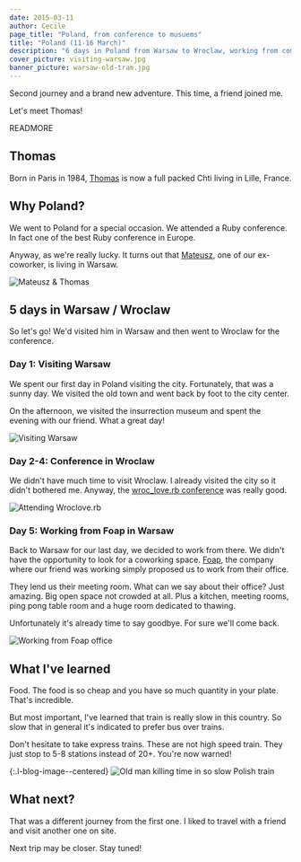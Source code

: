 ```yaml
---
date: 2015-03-11
author: Cecile
page_title: "Poland, from conference to musuems"
title: "Poland (11-16 March)"
description: "6 days in Poland from Warsaw to Wroclaw, working from company offices and attending a Ruby conference."
cover_picture: visiting-warsaw.jpg
banner_picture: warsaw-old-tram.jpg
---
```


Second journey and a brand new adventure. This time, a friend joined me.

Let's meet Thomas!

READMORE

## Thomas

Born in Paris in 1984, [Thomas](https://twitter.com/aryko) is now a full packed Chti living in Lille, France.

## Why Poland?

We went to Poland for a special occasion. We attended a Ruby conference. In fact one of the best Ruby conference in Europe.

Anyway, as we're really lucky. It turns out that [Mateusz](https://twitter.com/mkonikowski), one of our ex-coworker, is living in Warsaw.

![Mateusz & Thomas](/assets/images/blog/articles/2015-03-11-poland/mateusz-and-thomas.jpg)

## 5 days in Warsaw / Wroclaw

So let's go! We'd visited him in Warsaw and then went to Wroclaw for the conference.

### Day 1: Visiting Warsaw

We spent our first day in Poland visiting the city. Fortunately, that was a sunny day. We visited the old town and went back by foot to the city center.

On the afternoon, we visited the insurrection museum and spent the evening with our friend.
What a great day!

![Visiting Warsaw](/assets/images/blog/articles/2015-03-11-poland/warsaw-old-center.jpg)

### Day 2-4: Conference in Wroclaw

We didn't have much time to visit Wroclaw. I already visited the city so it didn't bothered me. Anyway, the [wroc_love.rb conference](http://wrocloverb.com/) was really good.

![Attending Wroclove.rb](/assets/images/blog/articles/2015-03-11-poland/wrocloverb-conference.jpg)

### Day 5: Working from Foap in Warsaw

Back to Warsaw for our last day, we decided to work from there. We didn't have the opportunity to look for a coworking space. [Foap](https://foap.com/), the company where our friend was working simply proposed us to work from their office.

They lend us their meeting room. What can we say about their office? Just amazing. Big open space not crowded at all. Plus a kitchen, meeting rooms, ping pong table room and a huge room dedicated to thawing.

Unfortunately it's already time to say goodbye. For sure we'll come back.

![Working from Foap office](/assets/images/blog/articles/2015-03-11-poland/foap-office.jpg)

## What I've learned

Food. The food is so cheap and you have so much quantity in your plate. That's incredible.

But most important, I've learned that train is really slow in this country. So slow that in general it's indicated to prefer bus over trains.

Don't hesitate to take express trains. These are not high speed train. They just stop to 5-8 stations instead of 20+. You're now warned!

{:.l-blog-image--centered}
![Old man killing time in so slow Polish train](/assets/images/blog/articles/2015-03-11-poland/polish-train.jpg)

## What next?

That was a different journey from the first one. I liked to travel with a friend and visit another one on site.

Next trip may be closer. Stay tuned!

